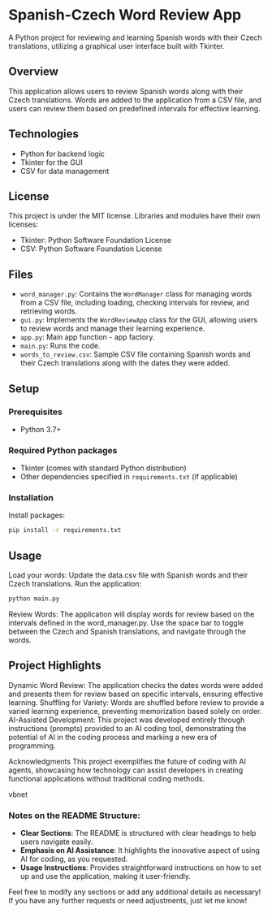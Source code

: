 # Spanish-Czech Word Review App

A Python project for reviewing and learning Spanish words with their Czech translations, utilizing a graphical user interface built with Tkinter.

## Overview
This application allows users to review Spanish words along with their Czech translations. Words are added to the application from a CSV file, and users can review them based on predefined intervals for effective learning.

## Technologies
- Python for backend logic
- Tkinter for the GUI
- CSV for data management

## License
This project is under the MIT license. Libraries and modules have their own licenses:

- Tkinter: Python Software Foundation License
- CSV: Python Software Foundation License

## Files
- `word_manager.py`: Contains the `WordManager` class for managing words from a CSV file, including loading, checking intervals for review, and retrieving words.
- `gui.py`: Implements the `WordReviewApp` class for the GUI, allowing users to review words and manage their learning experience.
- `app.py`: Main app function - app factory.
- `main.py`: Runs the code.
- `words_to_review.csv`: Sample CSV file containing Spanish words and their Czech translations along with the dates they were added.

## Setup

### Prerequisites
- Python 3.7+

### Required Python packages
- Tkinter (comes with standard Python distribution)
- Other dependencies specified in `requirements.txt` (if applicable)

### Installation
Install packages:
```bash
pip install -r requirements.txt
```
## Usage
Load your words: Update the data.csv file with Spanish words and their Czech translations.
Run the application:
```bash
python main.py
```
Review Words: The application will display words for review based on the intervals defined in the word_manager.py. Use the space bar to toggle between the Czech and Spanish translations, and navigate through the words.

## Project Highlights
Dynamic Word Review: The application checks the dates words were added and presents them for review based on specific intervals, ensuring effective learning.
Shuffling for Variety: Words are shuffled before review to provide a varied learning experience, preventing memorization based solely on order.
AI-Assisted Development: This project was developed entirely through instructions (prompts) provided to an AI coding tool, demonstrating the potential of AI in the coding process and marking a new era of programming.

Acknowledgments
This project exemplifies the future of coding with AI agents, showcasing how technology can assist developers in creating functional applications without traditional coding methods.

vbnet

### Notes on the README Structure:
- **Clear Sections**: The README is structured with clear headings to help users navigate easily.
- **Emphasis on AI Assistance**: It highlights the innovative aspect of using AI for coding, as you requested.
- **Usage Instructions**: Provides straightforward instructions on how to set up and use the application, making it user-friendly.

Feel free to modify any sections or add any additional details as necessary! If you have any further requests or need adjustments, just let me know!
